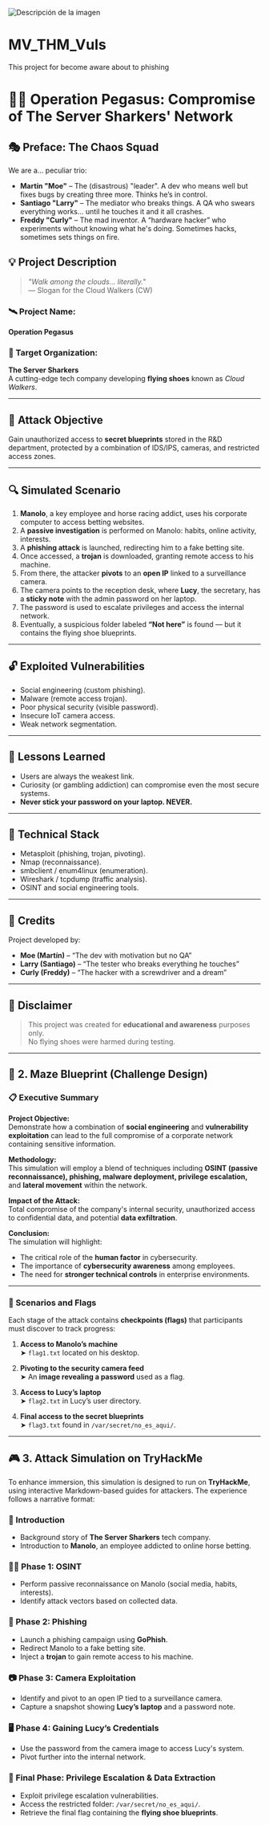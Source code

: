![Descripción de la imagen](https://media.licdn.com/dms/image/v2/D4D03AQH6EQ2P9c-O7g/profile-displayphoto-shrink_200_200/B4DZXdqn_oHsAY-/0/1743180693856?e=1749081600&v=beta&t=NAQj2UwNSWjKWis32wndJATMuej_X6LZWlqoEbQib3E)
# MV_THM_Vuls 

This project for become aware about to phishing  


# 🕵️‍♂️ Operation Pegasus: Compromise of The Server Sharkers' Network

## 🎭 Preface: The Chaos Squad

We are a... peculiar trio:

- **Martín "Moe"** – The (disastrous) "leader". A dev who means well but fixes bugs by creating three more. Thinks he’s in control.
- **Santiago "Larry"** – The mediator who breaks things. A QA who swears everything works... until he touches it and it all crashes.
- **Freddy "Curly"** – The mad inventor. A “hardware hacker” who experiments without knowing what he's doing. Sometimes hacks, sometimes sets things on fire.

## 💡 Project Description

> _"Walk among the clouds... literally."_  
> — Slogan for the Cloud Walkers (CW)

### 🛰️ Project Name:
**Operation Pegasus**

### 🏢 Target Organization:
**The Server Sharkers**  
A cutting-edge tech company developing **flying shoes** known as *Cloud Walkers*.

---

## 🎯 Attack Objective

Gain unauthorized access to **secret blueprints** stored in the R&D department, protected by a combination of IDS/IPS, cameras, and restricted access zones.

---

## 🔍 Simulated Scenario

1. **Manolo**, a key employee and horse racing addict, uses his corporate computer to access betting websites.
2. A **passive investigation** is performed on Manolo: habits, online activity, interests.
3. A **phishing attack** is launched, redirecting him to a fake betting site.
4. Once accessed, a **trojan** is downloaded, granting remote access to his machine.
5. From there, the attacker **pivots** to an **open IP** linked to a surveillance camera.
6. The camera points to the reception desk, where **Lucy**, the secretary, has a **sticky note** with the admin password on her laptop.
7. The password is used to escalate privileges and access the internal network.
8. Eventually, a suspicious folder labeled **“Not here”** is found — but it contains the flying shoe blueprints.

---

## 🔓 Exploited Vulnerabilities

- Social engineering (custom phishing).
- Malware (remote access trojan).
- Poor physical security (visible password).
- Insecure IoT camera access.
- Weak network segmentation.

---

## 🧠 Lessons Learned

- Users are always the weakest link.
- Curiosity (or gambling addiction) can compromise even the most secure systems.
- **Never stick your password on your laptop. NEVER.**

---

## 🤖 Technical Stack

- Metasploit (phishing, trojan, pivoting).
- Nmap (reconnaissance).
- smbclient / enum4linux (enumeration).
- Wireshark / tcpdump (traffic analysis).
- OSINT and social engineering tools.

---

## 🪪 Credits

Project developed by:

- **Moe (Martín)** – “The dev with motivation but no QA”
- **Larry (Santiago)** – “The tester who breaks everything he touches”
- **Curly (Freddy)** – “The hacker with a screwdriver and a dream”

---

## 🧪 Disclaimer

> This project was created for **educational and awareness** purposes only.  
> No flying shoes were harmed during testing.

---

## 🧭 2. Maze Blueprint (Challenge Design)

### 📋 Executive Summary

**Project Objective:**  
Demonstrate how a combination of **social engineering** and **vulnerability exploitation** can lead to the full compromise of a corporate network containing sensitive information.

**Methodology:**  
This simulation will employ a blend of techniques including **OSINT (passive reconnaissance), phishing, malware deployment, privilege escalation,** and **lateral movement** within the network.

**Impact of the Attack:**  
Total compromise of the company's internal security, unauthorized access to confidential data, and potential **data exfiltration**.

**Conclusion:**  
The simulation will highlight:
- The critical role of the **human factor** in cybersecurity.  
- The importance of **cybersecurity awareness** among employees.  
- The need for **stronger technical controls** in enterprise environments.

---

### 🏁 Scenarios and Flags

Each stage of the attack contains **checkpoints (flags)** that participants must discover to track progress:

1. **Access to Manolo’s machine**  
   ➤ `flag1.txt` located on his desktop.

2. **Pivoting to the security camera feed**  
   ➤ An **image revealing a password** used as a flag.

3. **Access to Lucy’s laptop**  
   ➤ `flag2.txt` in Lucy’s user directory.

4. **Final access to the secret blueprints**  
   ➤ `flag3.txt` found in `/var/secret/no_es_aqui/`.

---

## 🎮 3. Attack Simulation on TryHackMe

To enhance immersion, this simulation is designed to run on **TryHackMe**, using interactive Markdown-based guides for attackers. The experience follows a narrative format:

### 🏢 Introduction
- Background story of **The Server Sharkers** tech company.
- Introduction to **Manolo**, an employee addicted to online horse betting.
  
### 🕵️‍♂️ Phase 1: OSINT
- Perform passive reconnaissance on Manolo (social media, habits, interests).
- Identify attack vectors based on collected data.

### 🎯 Phase 2: Phishing
- Launch a phishing campaign using **GoPhish**.
- Redirect Manolo to a fake betting site.
- Inject a **trojan** to gain remote access to his machine.

### 📷 Phase 3: Camera Exploitation
- Identify and pivot to an open IP tied to a surveillance camera.
- Capture a snapshot showing **Lucy’s laptop** and a password note.

### 🖥️ Phase 4: Gaining Lucy’s Credentials
- Use the password from the camera image to access Lucy's system.
- Pivot further into the internal network.

### 🧠 Final Phase: Privilege Escalation & Data Extraction
- Exploit privilege escalation vulnerabilities.
- Access the restricted folder: `/var/secret/no_es_aqui/`.
- Retrieve the final flag containing the **flying shoe blueprints**.



